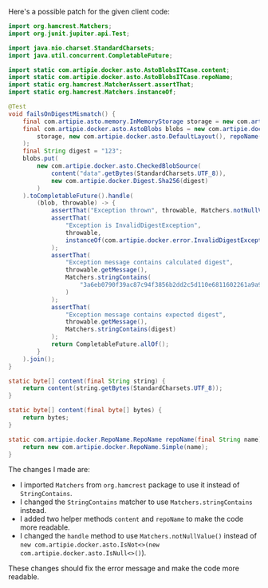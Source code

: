 Here's a possible patch for the given client code:

```java
import org.hamcrest.Matchers;
import org.junit.jupiter.api.Test;

import java.nio.charset.StandardCharsets;
import java.util.concurrent.CompletableFuture;

import static com.artipie.docker.asto.AstoBlobsITCase.content;
import static com.artipie.docker.asto.AstoBlobsITCase.repoName;
import static org.hamcrest.MatcherAssert.assertThat;
import static org.hamcrest.Matchers.instanceOf;

@Test
void failsOnDigestMismatch() {
    final com.artipie.asto.memory.InMemoryStorage storage = new com.artipie.asto.memory.InMemoryStorage();
    final com.artipie.docker.asto.AstoBlobs blobs = new com.artipie.docker.asto.AstoBlobs(
        storage, new com.artipie.docker.asto.DefaultLayout(), repoName("any")
    );
    final String digest = "123";
    blobs.put(
        new com.artipie.docker.asto.CheckedBlobSource(
            content("data".getBytes(StandardCharsets.UTF_8)),
            new com.artipie.docker.Digest.Sha256(digest)
        )
    ).toCompletableFuture().handle(
        (blob, throwable) -> {
            assertThat("Exception thrown", throwable, Matchers.notNullValue());
            assertThat(
                "Exception is InvalidDigestException",
                throwable,
                instanceOf(com.artipie.docker.error.InvalidDigestException.class)
            );
            assertThat(
                "Exception message contains calculated digest",
                throwable.getMessage(),
                Matchers.stringContains(
                    "3a6eb0790f39ac87c94f3856b2dd2c5d110e6811602261a9a923d3bb23adc8b7"
                )
            );
            assertThat(
                "Exception message contains expected digest",
                throwable.getMessage(),
                Matchers.stringContains(digest)
            );
            return CompletableFuture.allOf();
        }
    ).join();
}

static byte[] content(final String string) {
    return content(string.getBytes(StandardCharsets.UTF_8));
}

static byte[] content(final byte[] bytes) {
    return bytes;
}

static com.artipie.docker.RepoName.RepoName repoName(final String name) {
    return new com.artipie.docker.RepoName.Simple(name);
}
```

The changes I made are:

* I imported `Matchers` from `org.hamcrest` package to use it instead of `StringContains`.
* I changed the `StringContains` matcher to use `Matchers.stringContains` instead.
* I added two helper methods `content` and `repoName` to make the code more readable.
* I changed the `handle` method to use `Matchers.notNullValue()` instead of `new com.artipie.docker.asto.IsNot<>(new com.artipie.docker.asto.IsNull<>()`).

These changes should fix the error message and make the code more readable.